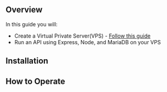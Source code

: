 ## Overview
In this guide you will:

* Create a Virtual Private Server(VPS) - [Follow this guide]()
* Run an API using Express, Node, and MariaDB on your VPS

## Installation


## How to Operate